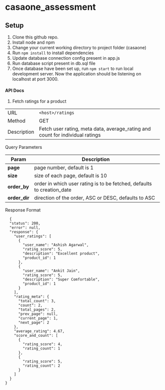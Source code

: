 # casaone_assessment

## Setup

  1. Clone this github repo.
  2. Install node and npm
  3. Change your current working directory to project folder (casaone)
  4. Run `npm install` to install dependencies
  5. Update database connection config present in app.js
  6. Run database script present in db.sql file
  7. Once database have been set up, run `npm start` to run local development server. Now the application should be listening on localhost at port 3000.



#### API Docs

1. Fetch ratings for a product

  |   |  |
  | ------------- | ------------- |
  | URL  | `<host>/ratings`   |
  | Method | GET   |
  | Description | Fetch user rating, meta data, average_rating and count for individual ratings |

  Query Parameters

  | **Param** | **Description** |
  | ------------- | ------------- |
  |	**page**  |  page number, default is 1   |
  | **size**  | size of each page, default is 10   |
  | **order_by** | order in which user rating is to be fetched, defaults to creation_date  |
  | **order_dir** | direction of the order, ASC or DESC, defaults to ASC   |

  Response Format

  ```
    {
    "status": 200,
    "error": null,
    "response": {
      "user_ratings": [
        {
          "user_name": "Ashish Agarwal",
          "rating_score": 5,
          "description": "Excellent product",
          "product_id": 1
        },
        {
          "user_name": "Ankit Jain",
          "rating_score": 5,
          "description": "Super Comfortable",
          "product_id": 1
        }
      ],
      "rating_meta": {
        "total_count": 3,
        "count": 2,
        "total_pages": 2,
        "prev_page": null,
        "current_page": 1,
        "next_page": 2
      },
      "average_rating": 4.67,
      "score_and_count": [
        {
          "rating_score": 4,
          "rating_count": 1
        },
        {
          "rating_score": 5,
          "rating_count": 2
        }
      ]
    }
  }
  ```
